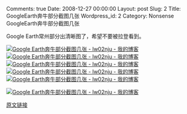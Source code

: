 Comments: true
Date: 2008-12-27 00:00:00
Layout: post
Slug: 2
Title: GoogleEarth奔牛部分截图几张
Wordpress_id: 2
Category: Nonsense
GoogleEarth奔牛部分截图几张

  


Google Earth常州部分出清晰图了，希望不要被拉登看到。




[![Google Earth奔牛部分截图几张 - lw02nju - 我的博客](393404710146557.jpg)](393404710146557.jpg)[![Google Earth奔牛部分截图几张 - lw02nju - 我的博客](44120766289819.jpg)](44120766289819.jpg)[![Google Earth奔牛部分截图几张 - lw02nju - 我的博客](94087510115597.jpg)](94087510115597.jpg)[![Google Earth奔牛部分截图几张 - lw02nju - 我的博客](421311510101138.jpg)](421311510101138.jpg)[![Google Earth奔牛部分截图几张 - lw02nju - 我的博客](51368526923580.jpg)](51368526923580.jpg)




[![Google Earth奔牛部分截图几张 - lw02nju - 我的博客](14815889934518.jpg)](14815889934518.jpg)

[原文链接](http://lw02nju.blog.163.com/blog/static/111602792008112722516330/)
